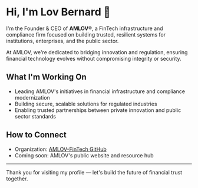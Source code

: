 # Hi, I'm Lov Bernard 👋

I'm the Founder & CEO of **AMLOV®**, a FinTech infrastructure and compliance firm focused on building trusted, resilient systems for institutions, enterprises, and the public sector.

At AMLOV, we're dedicated to bridging innovation and regulation, ensuring financial technology evolves without compromising integrity or security.

## What I'm Working On
- Leading AMLOV's initiatives in financial infrastructure and compliance modernization
- Building secure, scalable solutions for regulated industries
- Enabling trusted partnerships between private innovation and public sector standards

## How to Connect
- Organization: [AMLOV-FinTech GitHub](https://github.com/AMLOV-FinTech)
- Coming soon: AMLOV's public website and resource hub

---

Thank you for visiting my profile — let's build the future of financial trust together.
